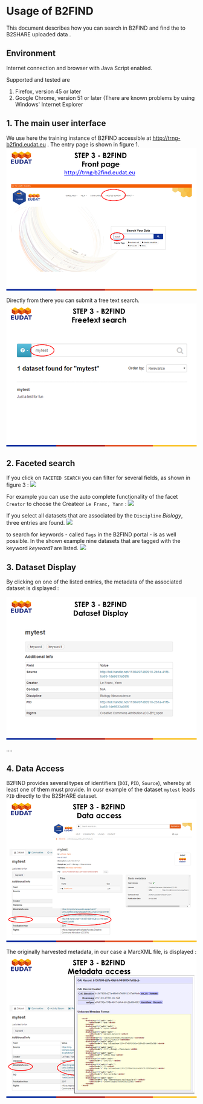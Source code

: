 # Usage of B2FIND
This document describes how you can search in B2FIND and find the to B2SHARE uploaded data . 

## Environment
Internet connection and browser 
with Java Script enabled. 

Supported and tested are
1. Firefox, version 45 or later
2. Google Chrome, version 51 or later
(There are known problems by using Windows' Internet Explorer

## 1. The main user interface 
We use here the training instance of B2FIND accessible at http://trng-b2find.eudat.eu . The entry page is shown in figure 1.
<img align="centre" src="img/B2FIND_UI.png">

Directly from there you can submit a free text search.
<img align="centre" src="img/B2FIND_freeTextSearch.png">

## 2. Faceted search
If you click on `FACETED SEARCH` you can filter for several fields, as shown in figure 3 :
<img align="centre" src="img/img/B2FIND_facettedSearch_1.png">

For example you can use the auto complete functionality of the facet `Creator` to choose the Createor `Le Franc, Yann` :
<img align="centre" src="img/img/B2FIND_facettedSearch_2.png">

If you select all datasets that are associated by the `Discipline` *Biology*, three entries are found. 
<img align="centre" src="img/img/B2FIND_facettedSearch_3.png">

to search for keywords - called `Tags` in the B2FIND portal - is as well possible. In the shown example nine datasets that are tagged with the keyword *keyword1* are listed.
<img align="centre" src="img/img/B2FIND_facettedSearch_4.png">


## 3. Dataset Display
By clicking on one of the listed entries, the metadata of the associated dataset is displayed :

<img align="centre" src="img/B2FIND_datasetDisplay.png">

....

## 4. Data Access
B2FIND provides several types of identifiers (`DOI`, `PID`, `Source`),
whereby at least one of them must provide. In ousr example of the dataset `mytest` leads `PID` directly to the B2SHARE dataset.
<img align="centre" src="img/B2FIND_dataAccess.png">

The originally harvested metadata, in our case a MarcXML file, is displayed :
<img align="centre" src="img/B2FIND_MdataAccess.png">
